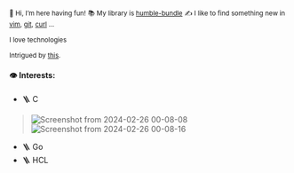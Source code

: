 <sup> 👋 Hi, I’m here having fun!</sup>
<sup> :books: My library is [humble-bundle](https://www.humblebundle.com/books)</sup>
<sup> :writing_hand: I like to find something new in [vim](https://vimhelp.org/index.txt.html), [git](https://git-scm.com/book/en/v2), [curl](https://everything.curl.dev/) ...</sup>


<sup>I love technologies</sup>

<sup>Intrigued by [this](https://catalog.mit.edu/interdisciplinary/undergraduate-programs/degrees/computation-cognition/).</sup> 

<!---
theshpio/theshpio is a ✨ special ✨ repository because its `README.md` (this file) appears on your GitHub profile.
You can click the Preview link to take a look at your changes.
--->

#### :eye: Interests:
- 🪜 C
> ![Screenshot from 2024-02-26 00-08-08](https://github.com/theshpio/theshpio/assets/161257754/e131457a-8690-4bec-8586-69a82d7fc38c)
> ![Screenshot from 2024-02-26 00-08-16](https://github.com/theshpio/theshpio/assets/161257754/120282ca-0330-4e5f-955d-9b7bf304b01c)
- 🪜 Go
- 🪜 HCL
